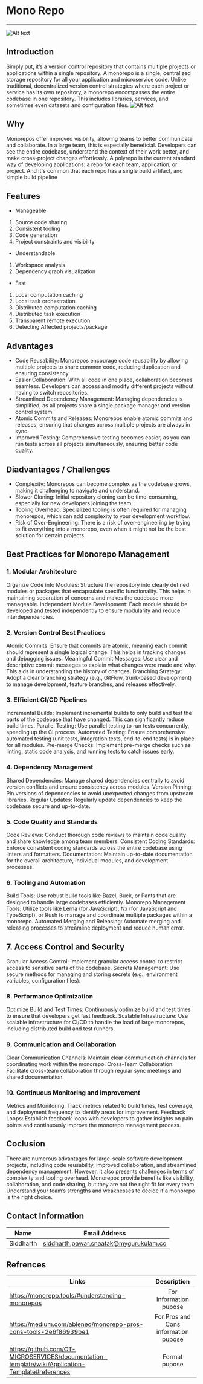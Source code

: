 # Mono Repo
***
![Alt text](https://encrypted-tbn0.gstatic.com/images?q=tbn:ANd9GcSREpZ70jN673LVo1EE5S2uQJePHhk-dl9M_A&s "a title")
 ## Introduction
Simply put, it’s a version control repository that contains multiple projects or applications within a single repository.
A monorepo is a single, centralized storage repository for all your application and microservice code. Unlike traditional, decentralized version control strategies where each project or service has its own repository, a monorepo encompasses the entire codebase in one repository. This includes libraries, services, and sometimes even datasets and configuration files.
![Alt text](https://monorepo.tools/images/monorepo-polyrepo.svg)
## Why
Monorepos offer improved visibility, allowing teams to better communicate and collaborate. In a large team, this is especially beneficial. Developers can see the entire codebase, understand the context of their work better, and make cross-project changes effortlessly.
A polyrepo is the current standard way of developing applications: a repo for each team, application, or project. And it's common that each repo has a single build artifact, and simple build pipeline

## Features 
 * Manageable
 1.  Source code sharing
 2.  Consistent tooling
 3. Code generation
 4. Project constraints and visibility
* Understandable
 1.  Workspace analysis
 2.  Dependency graph visualization
* Fast
 1. Local computation caching
 2. Local task orchestration
 3. Distributed computation caching
 4. Distributed task execution
 5. Transparent remote execution
 6. Detecting Affected projects/package

## Advantages 
- Code Reusability: Monorepos encourage code reusability by allowing multiple projects to share common code, reducing duplication and ensuring consistency.
- Easier Collaboration: With all code in one place, collaboration becomes seamless. Developers can access and modify different projects without having to switch repositories.
- Streamlined Dependency Management: Managing dependencies is simplified, as all projects share a single package manager and version control system.
- Atomic Commits and Releases: Monorepos enable atomic commits and releases, ensuring that changes across multiple projects are always in sync.
- Improved Testing: Comprehensive testing becomes easier, as you can run tests across all projects simultaneously, ensuring better code quality.

## Diadvantages / Challenges
- Complexity: Monorepos can become complex as the codebase grows, making it challenging to navigate and understand.
- Slower Cloning: Initial repository cloning can be time-consuming, especially for new developers joining the team.
- Tooling Overhead: Specialized tooling is often required for managing monorepos, which can add complexity to your development workflow.
- Risk of Over-Engineering: There is a risk of over-engineering by trying to fit everything into a monorepo, even when it might not be the best solution for certain projects.

## Best Practices for Monorepo Management

### 1. Modular Architecture
  Organize Code into Modules: Structure the repository into clearly defined modules or packages that encapsulate specific functionality. This helps in maintaining separation of concerns 
  and makes the codebase more manageable.
  Independent Module Development: Each module should be developed and tested independently to ensure modularity and reduce interdependencies.
### 2. Version Control Best Practices
  Atomic Commits: Ensure that commits are atomic, meaning each commit should represent a single logical change. This helps in tracking changes and debugging issues.
  Meaningful Commit Messages: Use clear and descriptive commit messages to explain what changes were made and why. This aids in understanding the history of changes.
   Branching Strategy: Adopt a clear branching strategy (e.g., GitFlow, trunk-based development) to manage development, feature branches, and releases effectively.
### 3. Efficient CI/CD Pipelines
  Incremental Builds: Implement incremental builds to only build and test the parts of the codebase that have changed. This can significantly reduce build times.
  Parallel Testing: Use parallel testing to run tests concurrently, speeding up the CI process.
  Automated Testing: Ensure comprehensive automated testing (unit tests, integration tests, end-to-end tests) is in place for all modules.
  Pre-merge Checks: Implement pre-merge checks such as linting, static code analysis, and running tests to catch issues early.
### 4. Dependency Management
  Shared Dependencies: Manage shared dependencies centrally to avoid version conflicts and ensure consistency across modules.
  Version Pinning: Pin versions of dependencies to avoid unexpected changes from upstream libraries.
  Regular Updates: Regularly update dependencies to keep the codebase secure and up-to-date.
### 5. Code Quality and Standards
  Code Reviews: Conduct thorough code reviews to maintain code quality and share knowledge among team members.
  Consistent Coding Standards: Enforce consistent coding standards across the entire codebase using linters and formatters.
  Documentation: Maintain up-to-date documentation for the overall architecture, individual modules, and development processes.
### 6. Tooling and Automation
  Build Tools: Use robust build tools like Bazel, Buck, or Pants that are designed to handle large codebases efficiently.
  Monorepo Management Tools: Utilize tools like Lerna (for JavaScript), Nx (for JavaScript and TypeScript), or Rush to manage and coordinate multiple packages within a monorepo.
  Automated Merging and Releasing: Automate merging and releasing processes to streamline deployment and reduce human error.
##  7. Access Control and Security
  Granular Access Control: Implement granular access control to restrict access to sensitive parts of the codebase.
  Secrets Management: Use secure methods for managing and storing secrets (e.g., environment variables, configuration files).
### 8. Performance Optimization
  Optimize Build and Test Times: Continuously optimize build and test times to ensure that developers get fast feedback.
  Scalable Infrastructure: Use scalable infrastructure for CI/CD to handle the load of large monorepos, including distributed build and test runners.
### 9. Communication and Collaboration
  Clear Communication Channels: Maintain clear communication channels for coordinating work within the monorepo.
  Cross-Team Collaboration: Facilitate cross-team collaboration through regular sync meetings and shared documentation.
### 10. Continuous Monitoring and Improvement
  Metrics and Monitoring: Track metrics related to build times, test coverage, and deployment frequency to identify areas for improvement.
  Feedback Loops: Establish feedback loops with developers to gather insights on pain points and continuously improve the monorepo management process.

## Coclusion
There are numerous advantages for large-scale software development projects, including code reusability, improved collaboration, and streamlined dependency management. However, it also presents challenges in terms of complexity and tooling overhead.
Monorepos provide benefits like visibility, collaboration, and code sharing, but they are not the right fit for every team. Understand your team’s strengths and weaknesses to decide if a monorepo is the right choice.


## Contact Information

| Name          | Email Address                          | 
| ------------- |:--------------------------------------:|
| Siddharth      | siddharth.pawar.snaatak@mygurukulam.co |

## Refrences 

| Links          | Description                          | 
| ------------- |:--------------------------------------:|
|    https://monorepo.tools/#understanding-monorepos  | For Information pupose|
|   https://medium.com/ableneo/monorepo-pros-cons-tools-2e6f86939be1  | For Pros and Cons information pupose|
|    https://github.com/OT-MICROSERVICES/documentation-template/wiki/Application-Template#references  | Format pupose|
